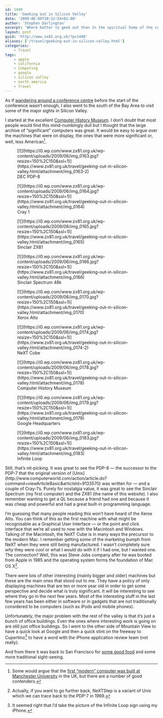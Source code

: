 ```yaml
---
id: 1440
title: 'Geeking out in Silicon Valley'
date: '2009-06-09T20:12:54+01:00'
author: 'Stephen Darlington'
excerpt: 'Where better to geek out than in the spiritual home of the computer, Silicon Valley?'
layout: post
guid: 'http://www.zx81.org.uk/?p=1440'
aliases: ['/travel/geeking-out-in-silicon-valley.html']
categories:
    - Travel
tags:
    - apple
    - california
    - Computing
    - google
    - silicon valley
    - north america
    - Travel
---
```


As if [wandering around a conference centre](http://www.zx81.org.uk/blog/wwdc-2009.html) before the start of the conference wasn’t enough, I also went to the south of the Bay Area to visit some of the major sights in Silicon Valley.

I started at the excellent [Computer History Museum](http://www.computerhistory.org/). I don’t doubt that most people would find this mind-numbingly dull but I thought that the large archive of “significant” computers was great. It would be easy to argue over the machines that were on display, the ones that were more significant or, well, less American[^1].

<div class="gallery galleryid-1440 gallery-columns-3 gallery-size-thumbnail" id="gallery-12"><figure class="gallery-item"><div class="gallery-icon portrait"> [![](https://i0.wp.com/www.zx81.org.uk/wp-content/uploads/2009/06/img_0163.jpg?resize=150%2C150&ssl=1)](https://www.zx81.org.uk/travel/geeking-out-in-silicon-valley.html/attachment/img_0163-2) </div> <figcaption class="wp-caption-text gallery-caption" id="gallery-12-1456"> DEC PDP-8 </figcaption></figure><figure class="gallery-item"><div class="gallery-icon landscape"> [![](https://i0.wp.com/www.zx81.org.uk/wp-content/uploads/2009/06/img_0164.jpg?resize=150%2C150&ssl=1)](https://www.zx81.org.uk/travel/geeking-out-in-silicon-valley.html/attachment/img_0164) </div> <figcaption class="wp-caption-text gallery-caption" id="gallery-12-1457"> Cray 1 </figcaption></figure><figure class="gallery-item"><div class="gallery-icon portrait"> [![](https://i0.wp.com/www.zx81.org.uk/wp-content/uploads/2009/06/img_0165.jpg?resize=150%2C150&ssl=1)](https://www.zx81.org.uk/travel/geeking-out-in-silicon-valley.html/attachment/img_0165) </div> <figcaption class="wp-caption-text gallery-caption" id="gallery-12-1458"> Sinclair ZX81 </figcaption></figure><figure class="gallery-item"><div class="gallery-icon landscape"> [![](https://i0.wp.com/www.zx81.org.uk/wp-content/uploads/2009/06/img_0166.jpg?resize=150%2C150&ssl=1)](https://www.zx81.org.uk/travel/geeking-out-in-silicon-valley.html/attachment/img_0166) </div> <figcaption class="wp-caption-text gallery-caption" id="gallery-12-1459"> Sinclair Spectrum 48k </figcaption></figure><figure class="gallery-item"><div class="gallery-icon portrait"> [![](https://i0.wp.com/www.zx81.org.uk/wp-content/uploads/2009/06/img_0170.jpg?resize=150%2C150&ssl=1)](https://www.zx81.org.uk/travel/geeking-out-in-silicon-valley.html/attachment/img_0170) </div> <figcaption class="wp-caption-text gallery-caption" id="gallery-12-1460"> Xerox Alto </figcaption></figure><figure class="gallery-item"><div class="gallery-icon landscape"> [![](https://i0.wp.com/www.zx81.org.uk/wp-content/uploads/2009/06/img_0174.jpg?resize=150%2C150&ssl=1)](https://www.zx81.org.uk/travel/geeking-out-in-silicon-valley.html/attachment/img_0174-2) </div> <figcaption class="wp-caption-text gallery-caption" id="gallery-12-1461"> NeXT Cube </figcaption></figure><figure class="gallery-item"><div class="gallery-icon landscape"> [![](https://i0.wp.com/www.zx81.org.uk/wp-content/uploads/2009/06/img_0178.jpg?resize=150%2C150&ssl=1)](https://www.zx81.org.uk/travel/geeking-out-in-silicon-valley.html/attachment/img_0178) </div> <figcaption class="wp-caption-text gallery-caption" id="gallery-12-1462"> Computer History Museum </figcaption></figure><figure class="gallery-item"><div class="gallery-icon landscape"> [![](https://i0.wp.com/www.zx81.org.uk/wp-content/uploads/2009/06/img_0179.jpg?resize=150%2C150&ssl=1)](https://www.zx81.org.uk/travel/geeking-out-in-silicon-valley.html/attachment/img_0179) </div> <figcaption class="wp-caption-text gallery-caption" id="gallery-12-1463"> Google Headquarters </figcaption></figure><figure class="gallery-item"><div class="gallery-icon landscape"> [![](https://i0.wp.com/www.zx81.org.uk/wp-content/uploads/2009/06/img_0183.jpg?resize=150%2C150&ssl=1)](https://www.zx81.org.uk/travel/geeking-out-in-silicon-valley.html/attachment/img_0183) </div> <figcaption class="wp-caption-text gallery-caption" id="gallery-12-1464"> Infinite Loop </figcaption></figure> </div>Still, that’s nit-picking. It was great to see the PDP-8 — the successor to the PDP-7 that the original version of [Unix](http://www.computerworld.com/action/article.do?command=viewArticleBasic&articleId=9133570) was written for — and a couple of Cray-1’s. Purely for nostalgia value, it was great to see the Sinclair Spectrum (my first computer) and the ZX81 (the name of this website). I also remember wanting to get a QL because a friend had one and because it was cheap and powerful and had a great built-in programming language.

I’m guessing that many people reading this won’t have heard of the Xerox Alto. You can think of this as the first machine with what might be recognisable as a Graphical User Interface — or the point and click interface that we’re all used to now with the Macintosh and Windows. Talking of the Macintosh, the NeXT Cube is in many ways the precursor to the modern Mac. I remember getting some of the marketing bumph from NeXT when they were still being manufactured. I wasn’t completely sure *why* they were cool or what I would do with it if I had one, but I wanted one. The connection? Well, this was Steve Jobs company after he was booted from Apple in 1985 and the operating system forms the foundation of Mac OS X[^2].

There were lots of other interesting (mainly bigger and older) machines but these are the main ones that stood out to me. They have a policy of only displaying machines that are ten or more year old in order to get some perspective and decide what is truly significant. It will be interesting to see where they go in the next few years. Most of the interesting stuff in the last few years has been either in software or in gadgets that are not traditionally considered to be computers (such as iPods and mobile phones).

Unfortunately, the major problem with the rest of the valley is that it’s just a bunch of office buildings. Even the ones where interesting work is going on are still just office buildings. So I went to the other side of Mountain View to have a quick look at Google and then a quick stint on the freeway to Cupertino[^3] to have a word with the iPhone application review team (not really).

And from there it was back to San Francisco for [some good food](http://1300fillmore.com/) and some more traditional sight-seeing.
[^1]: Some would argue that the [first “modern” computer was built at Manchester University](http://www.computer50.org/) in the UK, but there are a number of good contenders.
[^2]: Actually, if you want to go further back, NeXTStep is a variant of Unix which we can trace back to the PDP-7 in 1969.
[^3]: It seemed right that I’d take the picture of the Infinite Loop sign using my iPhone.
